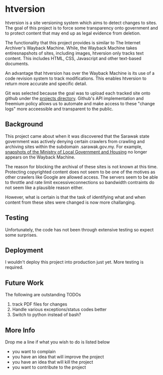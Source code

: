 # htversion

htversion is a site versioning system which aims to detect changes to sites. The goal of this project is to force some transparency onto government and to protect content that may end up as legal evidence from deletion.

The functionality that this project provides is similar to The Internet Archiver's Wayback Machine. While, the Wayback Machine takes entiresnapshots of sites, including images, htversion only tracks text content. This includes HTML, CSS, Javascript and other text-based documents.

An advantage that htversion has over the Wayback Machine is its use of a code revision system to track modifications. This enables htversion to return more accurate and specific detail.

Git was selected because the goal was to upload each tracked site onto github under the [projects directory](projects). Github's API implementation and freemium policy allows us to automate and make access to these "change logs" more acceessible and transparent to the public.

## Background

This project came about when it was discovered that the Sarawak state government was actively denying certain crawlers from crawling and archiving sites within the subdomain .sarawak.gov.my. For example, [snapshots of the Ministry of Local Government and Housing](https://web.archive.org/web/*/http://www.mlgh.sarawak.gov.my/modules/web/index.php) no longer appears on the Wayback Machine.

The reason for blocking the archival of these sites is not known at this time. Protecting copyrighted content does not seem to be one of the motives as other crawlers like Google are allowed access. The servers seem to be able to throttle and rate limit excessiveconnections so bandwidth contraints do not seem like a plausible reason either.

However, what is certain is that the task of identifying what and when content from these sites were changed is now more challanging.

## Testing

Unfortunately, the code has not been through extensive testing so expect some surprises.

## Deployment

I wouldn't deploy this project into production just yet. More testing is required.

## Future Work

The following are outstanding TODOs

1. track PDF files for changes
2. Handle various exceptions/status codes better
3. Switch to python instead of bash?

## More Info

Drop me a line if what you wish to do is listed below

- you want to complain
- you have an idea that will improve the project
- you have an idea that will kill the project
- you want to contribute to the project
